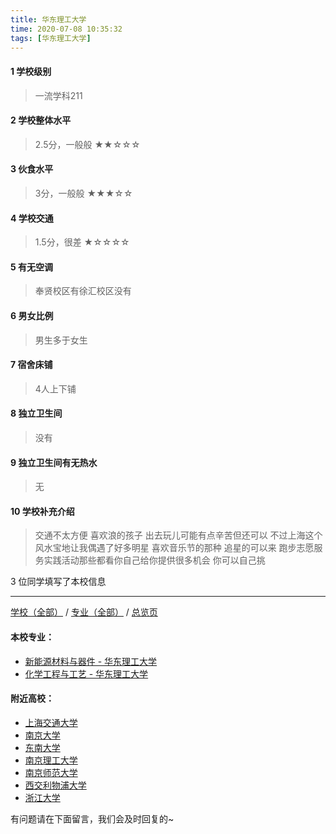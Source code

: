 ```yaml
---
title: 华东理工大学
time: 2020-07-08 10:35:32
tags: [华东理工大学]
---
```

#### 1 学校级别
> 一流学科211


#### 2 学校整体水平
> 2.5分，一般般
★★☆☆☆


#### 3 伙食水平
>  3分，一般般
★★★☆☆


#### 4 学校交通
> 1.5分，很差
★☆☆☆☆


#### 5 有无空调
> 奉贤校区有徐汇校区没有


#### 6 男女比例
> 男生多于女生


#### 7 宿舍床铺
> 4人上下铺
 

#### 8 独立卫生间
> 没有


#### 9 独立卫生间有无热水
> 无


#### 10 学校补充介绍
> 交通不太方便 喜欢浪的孩子 出去玩儿可能有点辛苦但还可以 不过上海这个风水宝地让我偶遇了好多明星 喜欢音乐节的那种 追星的可以来  跑步志愿服务实践活动那些都看你自己给你提供很多机会 你可以自己挑

3 位同学填写了本校信息
***
[学校（全部）](https://univgo.github.io/2020/07/08/3efa6bcca419) / [专业（全部）](https://univgo.github.io/2020/07/08/2d4c6d3552c2) / [总览页](https://univgo.github.io/2020/07/08/445daeb4fa00)
#### 本校专业：
- [新能源材料与器件 - 华东理工大学](https://univgo.github.io/2020/07/08/5c64dcf7f680)
- [化学工程与工艺 - 华东理工大学](https://univgo.github.io/2020/07/08/01ff842a6f1f)

#### 附近高校：
- [上海交通大学](https://univgo.github.io/2020/07/08/上海交通大学)
&nbsp; 
- [南京大学](https://univgo.github.io/2020/07/08/南京大学)
- [东南大学](https://univgo.github.io/2020/07/08/东南大学)
- [南京理工大学](https://univgo.github.io/2020/07/08/南京理工大学)
- [南京师范大学](https://univgo.github.io/2020/07/08/南京师范大学)
- [西交利物浦大学](https://univgo.github.io/2020/07/08/西交利物浦大学)
&nbsp; 
- [浙江大学](https://univgo.github.io/2020/07/08/浙江大学)


有问题请在下面留言，我们会及时回复的~
